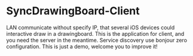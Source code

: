 # SyncDrawingBoard-Client
LAN communicate without specify IP, that several iOS devices could interactive draw in a drawingboard. This is the application for client, and you need the server in the meantime.
Service discovery use bonjour zero configuration. 
This is just a demo, welcome you to improve it!
